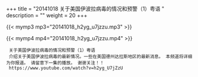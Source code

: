 +++
title = "20141018  关于美国伊波拉病毒的情况和预警（1）粤语 "
description = ""
weight = 20
+++

{{< mymp3 mp3="20141018_h2yg_u7jzzu.mp3" >}}

{{< mymp4 mp4="20141018_h2yg_u7jzzu.mp4" >}}

     关于美国伊波拉病毒的情况和预警（1）粤语 
     介绍关于美国伊波拉病毒的最新情况。一些在美国德州达拉斯地区的最新消息。 本频道将详细为你报道。 请留意下一集的播放。 谢谢关注！！ 
     https://www.youtube.com/watch?v=h2yg_U7jZzU 
